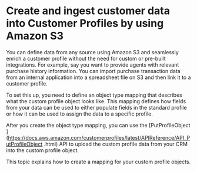 # Create and ingest customer data into Customer Profiles by using Amazon S3<a name="customer-profiles-object-type-mappings"></a>

You can define data from any source using Amazon S3 and seamlessly enrich a customer profile without the need for custom or pre\-built integrations\. For example, say you want to provide agents with relevant purchase history information\. You can import purchase transaction data from an internal application into a spreadsheet file on S3 and then link it to a customer profile\.

To set this up, you need to define an object type mapping that describes what the custom profile object looks like\. This mapping defines how fields from your data can be used to either populate fields in the standard profile or how it can be used to assign the data to a specific profile\. 

After you create the object type mapping, you can use the [PutProfileObject ](https://docs.aws.amazon.com/customerprofiles/latest/APIReference/API_PutProfileObject .html) API to upload the custom profile data from your CRM into the custom profile object\. 

This topic explains how to create a mapping for your custom profile objects\.